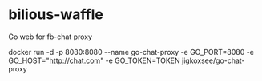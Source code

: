 # bilious-waffle
Go web for fb-chat proxy

docker run -d -p 8080:8080 --name go-chat-proxy -e GO_PORT=8080 -e GO_HOST="http://chat.com" -e GO_TOKEN=TOKEN jigkoxsee/go-chat-proxy